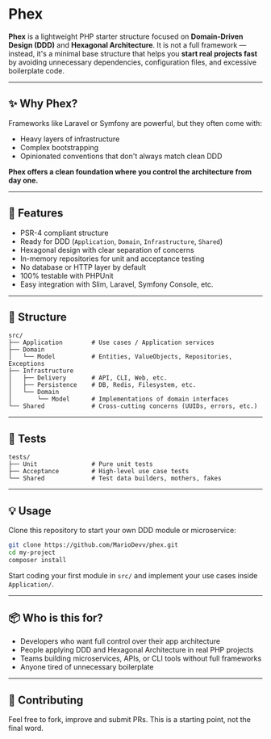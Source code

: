 # Phex

**Phex** is a lightweight PHP starter structure focused on **Domain-Driven Design (DDD)** and **Hexagonal Architecture**.
It is not a full framework — instead, it's a minimal base structure that helps you **start real projects fast**
by avoiding unnecessary dependencies, configuration files, and excessive boilerplate code.

---

## ✨ Why Phex?

Frameworks like Laravel or Symfony are powerful, but they often come with:
- Heavy layers of infrastructure
- Complex bootstrapping
- Opinionated conventions that don't always match clean DDD

**Phex offers a clean foundation where you control the architecture from day one.**

---

## 🚀 Features

- PSR-4 compliant structure
- Ready for DDD (`Application`, `Domain`, `Infrastructure`, `Shared`)
- Hexagonal design with clear separation of concerns
- In-memory repositories for unit and acceptance testing
- No database or HTTP layer by default
- 100% testable with PHPUnit
- Easy integration with Slim, Laravel, Symfony Console, etc.

---

## 🧱 Structure

```
src/
├── Application        # Use cases / Application services
├── Domain
│   └── Model          # Entities, ValueObjects, Repositories, Exceptions
├── Infrastructure
│   ├── Delivery       # API, CLI, Web, etc.
│   ├── Persistence    # DB, Redis, Filesystem, etc.
│   └── Domain
│       └── Model      # Implementations of domain interfaces
└── Shared             # Cross-cutting concerns (UUIDs, errors, etc.)
```

---

## 🔮 Tests

```
tests/
├── Unit               # Pure unit tests
├── Acceptance         # High-level use case tests
└── Shared             # Test data builders, mothers, fakes
```

---

## 💡 Usage

Clone this repository to start your own DDD module or microservice:

```bash
git clone https://github.com/MarioDevv/phex.git
cd my-project
composer install
```

Start coding your first module in `src/` and implement your use cases inside `Application/`.

---

## 📦 Who is this for?

- Developers who want full control over their app architecture
- People applying DDD and Hexagonal Architecture in real PHP projects
- Teams building microservices, APIs, or CLI tools without full frameworks
- Anyone tired of unnecessary boilerplate

---

## 🤝 Contributing

Feel free to fork, improve and submit PRs. This is a starting point, not the final word.
